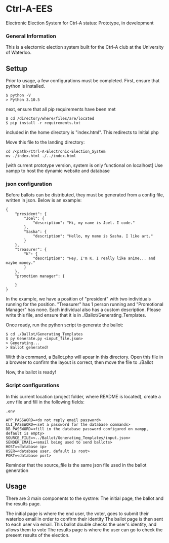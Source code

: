# Ctrl-A-EES
Electronic Election System for Ctrl-A
status: Prototype, in development

### General Information

This is a electornic election system built for the Ctrl-A club at the University of Waterloo.

## Settup

Prior to usage, a few configurations must be completed. First, ensure that python is installed.
```
$ python -V
> Python 3.10.5
```

next, ensure that all pip requirements have been met

```
$ cd /directory/where/files/are/located
$ pip install -r requirements.txt
```

included in the home directory is "index.html". This redirects to Initial.php

Move this file to the landing directory:

```
cd /<path>/Ctrl-A-Electronic-Election_System
mv ./index.html ./../index.html
```

[with current prototype version, system is only functional on localhost]
Use xampp to host the dynamic website and database

### json configuration

Before ballots can be distributed, they must be generated from a config file, written in json. Below is an example:

```
{
    "president": {
        "Joel": {
            "description": "Hi, my name is Joel. I code."
        },
        "Sasha": {
            "description": "Hello, my name is Sasha. I like art."
        }
    },
    "treasurer": {
        "K": {
            "description": "Hey, I'm K. I really like anime... and maybe money."
        }
    },
    "promotion manager": {

    }
}
```

In the example, we have a position of "president" with two individuals running for the position. "Treasurer" has 1 person running and "Promotional Manager" has none.
Each individual also has a custom description. Please write this file, and ensure that it is in ./Ballot/Generating_Templates.

Once ready, run the python script to generate the ballot:
```
$ cd ./Ballot/Generating_Templates
$ py Generate.py <input_file.json>
> Generating...
> Ballot generated!
```

With this command, a Ballot.php will apear in this directory. Open this file in a browser to confirm the layout is correct, then move the file to ./Ballot

Now, the ballot is ready!

### Script configurations

In this current location (project folder, where README is located), create a .env file and fill in the following fields:
```
.env

APP_PASSWORD=<do not reply email password>
CLI_PASSWORD=<set a password for the database commands>
DB_PASSWORD=<fill in the database password configured on xampp, default is empty>
SOURCE_FILE=<../Ballot/Generating_Templates/input.json>
SENDER_EMAIL=<email being used to send ballots>
HOST=<database ip>
USER=<database user, default is root>
PORT=<database port>
```
Reminder that the source_file is the same json file used in the ballot generation

## Usage

There are 3 main components to the systme: The initial page, the ballot and the results page.

The initial page is where the end user, the voter, goes to submit their waterloo email in order to confirm their identity
The ballot page is then sent to each user via email. This ballot double checks the user's identity, and allows them to vote
The results page is where the user can go to check the present results of the election.
